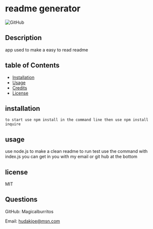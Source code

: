 # readme generator

![GitHub](https://img.shields.io/github/license/Magicalburritos/week9-readme)

## Description

app used to make a easy to read readme

## table of Contents

- [Installation](#installation)
- [Usage](#usage)
- [Credits](#credits)
- [License](#license)

## installation

```
to start use npm install in the command line then use npm install inquire
```

## usage

use node.js to make a clean readme
to run test use the command with index.js
you can get in you with my email or git hub at the bottom

## license

MIT

## Questions

GitHub: Magicalburritos

Email: hudakjoe@msn.com
